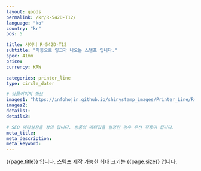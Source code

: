 ```yaml
---
layout: goods
permalink: /kr/R-542D-T12/
language: "ko"
country: "kr"
pos: 5

title: 샤이니 R-542D-T12
subtitle: "자동으로 잉크가 나오는 스템프 입니다."
spec: 41mm
price: 
currency: KRW

categories: printer_line
type: circle_dater

# 상품이미지 정보
images1: "https://infohojin.github.io/shinystamp_images/Printer_Line/R-542D-T12/R-542D-T12_1.jpg"
images2:
details1:
details2:    

# SEO 메타설정을 정의 합니다. 상품의 메타값을 설정한 경우 우선 적용이 됩니다.
meta_title: 
meta_description:
meta_keyword:
---
```


{{page.title}} 입니다. 스템프 제작 가능한 최대 크기는 {{page.size}} 입니다.